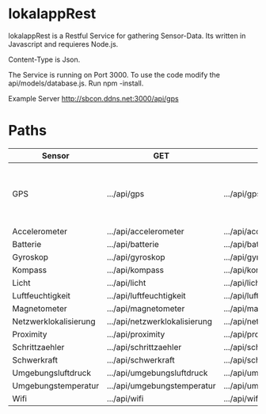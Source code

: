 # lokalappRest
lokalappRest is a Restful Service for gathering Sensor-Data. Its written in Javascript and requieres Node.js.

Content-Type is Json.

The Service is running on Port 3000.
To use the code modify the api/models/database.js.
Run npm -install.

Example Server
http://sbcon.ddns.net:3000/api/gps

# Paths


| Sensor  | GET | POST  | POST-JSON-Data |
| ------------- | ------------- | ------------- | ------------- |
| GPS  | .../api/gps  | .../api/gps  | {"Latitude":"Value-Double", "Longitude:"Value-Double", "Hoehe":"Value-Double"}  |
| Accelerometer  | .../api/accelerometer  | .../api/accelerometer  | {}  |
| Batterie  | .../api/batterie  | .../api/batterie  | {}  |
| Gyroskop  | .../api/gyroskop  | .../api/gyroskop  | {}  |
| Kompass  | .../api/kompass  | .../api/kompass  | {}  |
| Licht  | .../api/licht  | .../api/licht  | {}  |
| Luftfeuchtigkeit  | .../api/luftfeuchtigkeit  | .../api/luftfeuchtigkeit  | {}  |
| Magnetometer  | .../api/magnetometer  | .../api/magnetometer  | {}  |
| Netzwerklokalisierung  | .../api/netzwerklokalisierung  | .../api/netzwerklokalisierung  | {}  |
| Proximity  | .../api/proximity  | .../api/proximity  | {}  |
| Schrittzaehler  | .../api/schrittzaehler  | .../api/schrittzaehler  | {}  |
| Schwerkraft  | .../api/schwerkraft  | .../api/schwerkraft  | {}  |
| Umgebungsluftdruck  | .../api/umgebungsluftdruck  | .../api/umgebungsluftdruck  | {}  |
| Umgebungstemperatur  | .../api/umgebungstemperatur  | .../api/umgebungstemperatur  | {}  |
| Wifi  | .../api/wifi  | .../api/wifi  | {}  |




